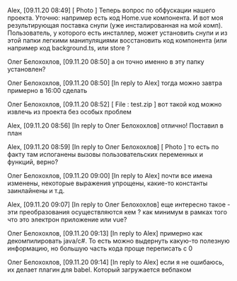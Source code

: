 Alex, [09.11.20 08:49]
[ Photo ]
Теперь вопрос по обфускации нашего проекта. Уточню: например есть код Home.vue компонента. И вот моя результирующая поставка снупи (уже инсталированная на мой комп). Пользователь, у которого есть инсталлер, может установить снупи и из этой папки легкими манипуляциями восстановить код компонента (или например код background.ts, или store ?

Олег Белохохлов, [09.11.20 08:50]
а он точно именно в эту папку установлен?

Олег Белохохлов, [09.11.20 08:50]
[In reply to Alex]
тогда можно завтра примерно в 16:00 сделать

Олег Белохохлов, [09.11.20 08:52]
[ File : test.zip ]
вот такой код можно извлечь из проекта без особых проблем

Alex, [09.11.20 08:56]
[In reply to Олег Белохохлов]
отлично! Поставил в план

Alex, [09.11.20 08:59]
[In reply to Олег Белохохлов]
[ Photo ]
то есть по факту там испоганены вызовы пользовательских переменных и функций, верно?

Олег Белохохлов, [09.11.20 09:00]
[In reply to Alex]
почти все имена изменены, некоторые выражения упрощены, какие-то константы заинлайнены и т.д.

Alex, [09.11.20 09:07]
[In reply to Олег Белохохлов]
еще интересно такое - эти преобразования осуществляются кем ? как минимум в рамках того что это электрон приложение или vue?

Олег Белохохлов, [09.11.20 09:13]
[In reply to Alex]
примерно как декомпилировать java/c#. То есть можно выдернуть какую-то полезную информацию, но большую часть кода проще переписать с 0

Олег Белохохлов, [09.11.20 09:14]
[In reply to Alex]
если я не ошибаюсь, их делает плагин для babel. Который загружается вебпаком